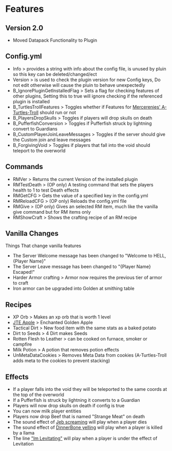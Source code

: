# Features

## Version 2.0
* Moved Datapack Functionality to Plugin

## Config.yml
* Info > provides a string with info about the config file, is unused by pluin so this key can be deleted/changed/ect
* Version > is used to check the plugin version for new Config keys, Do not edit otherwise will cause the pluin to behave unexpectedly 
* B_IgnorePluginGetInstalledFlag > Sets a flag for checking features of other plugins, Setting this to true will ignore checking if the referenced plugin is installed
* B_TurtlesTrollFeatures > Toggles whether if Features for [Mercerenies' A-Turtles-Troll](https://github.com/Mercerenies/a-turtles-troll) should run or not
* B_PlayersDropSkulls > Toggles if players will drop skulls on death
* B_PufferfishConversion > Toggles if Pufferfish struck by lightning convert to Guardians
* B_CustomPlayerJoinLeaveMessages > Toggles if the server should give the Custom join and leave messages
* B_ForgivingVoid > Toggles if players that fall into the void should teleport to the overworld

## Commands
* RMVer > Returns the current Version of the installed plugin
* RMTestDeath > (OP only) A testing command that sets the players health to 1 to test Death effects
* RMGetCFG > Gets the value of a specified key in the config.yml
* RMReloadCFG > (OP only) Reloads the config.yml file
* RMGive > (OP only) Gives an selected RM item, much like the vanilla give command but for RM items only
* RMShowCraft > Shows the crafting recipe of an RM recipe

## Vanilla Changes
Things That change vanilla features
* The Server Welcome message has been changed to "Welcome to HELL, {Player Name}"
* The Server Leave message has been changed to "{Player Name} Escaped!"
* Harder Armor crafting > Armor now requires the previous tier of armor to craft
* Iron armor can be upgraded into Golden at smithing table

## Recipes
* XP Orb > Makes an xp orb that is worth 1 level  
* [JTE Apple](https://www.minecraftforum.net/forums/minecraft-java-edition/discussion/2109197-the-secret-history-of-minecraft-with-proof#c1) > Enchanted Golden Apple
* Tactical Dirt > New food item with the same stats as a baked potato 
* Dirt to Seeds > 4 Dirt makes Seeds
* Rotten Flesh to Leather > can be cooked on furnace, smoker or campfire
* Milk Potion > A potion that removes potion effects
* UnMetaDataCookies > Removes Meta Data from cookies (A-Turtles-Troll adds meta to the cookies to prevent stacking)

## Effects
* If a player falls into the void they will be teleported to the same coords at the top of the overworld
* If a Pufferfish is struck by lightning it converts to a Guardian
* Players will now drop skulls on death if config is true
* You can now milk player entities 
* Players now drop Beef that is named "Strange Meat" on death
* The sound effect of [Jeb screaming](https://youtu.be/2BCFGjsrwyY?t=26) will play when a player dies
* The sound effect of [DinnerBone yelling](https://youtu.be/PpF8AaPyqhQ?t=120) will play when a player is killed by a llama
* The line ["Im Levitating"](https://youtu.be/GOhLQ4fchSc?t=27) will play when a player is under the effect of Levitation

